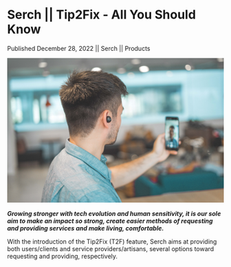 # Serch || Tip2Fix - All You Should Know

Published December 28, 2022 || Serch || Products

![Tip2Fix](../../../../../assets/blog/tip2fix.jpg)

***Growing stronger with tech evolution and human sensitivity, it is our sole aim to make an impact so strong, create easier methods of requesting and providing services and make living, comfortable.***

With the introduction of the Tip2Fix (T2F) feature, Serch aims at providing both users/clients and service providers/artisans, several options toward requesting and providing, respectively.
